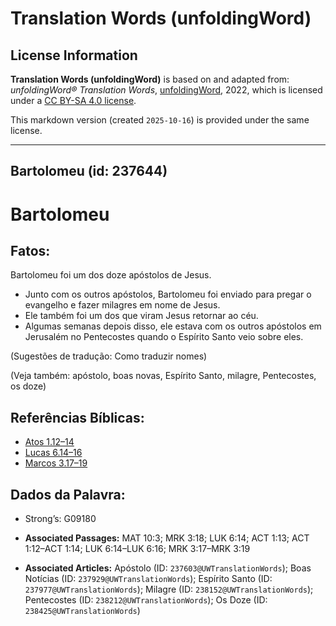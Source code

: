 # Translation Words (unfoldingWord)

## License Information

**Translation Words (unfoldingWord)** is based on and adapted from: _unfoldingWord® Translation Words_, [unfoldingWord](https://unfoldingword.org/utw), 2022, which is licensed under a [CC BY-SA 4.0 license](https://creativecommons.org/licenses/by-sa/4.0/legalcode.en).

This markdown version (created `2025-10-16`) is provided under the same license.



--------------------------------

## Bartolomeu (id: 237644)

Bartolomeu
==========

Fatos:
------

Bartolomeu foi um dos doze apóstolos de Jesus.

* Junto com os outros apóstolos, Bartolomeu foi enviado para pregar o evangelho e fazer milagres em nome de Jesus.
* Ele também foi um dos que viram Jesus retornar ao céu.
* Algumas semanas depois disso, ele estava com os outros apóstolos em Jerusalém no Pentecostes quando o Espírito Santo veio sobre eles.

(Sugestões de tradução: Como traduzir nomes)

(Veja também: apóstolo, boas novas, Espírito Santo, milagre, Pentecostes, os doze)

Referências Bíblicas:
---------------------

* [Atos 1\.12–14](https://ref.ly/Acts1:12-Acts1:14)
* [Lucas 6\.14–16](https://ref.ly/Luke6:14-Luke6:16)
* [Marcos 3\.17–19](https://ref.ly/Mark3:17-Mark3:19)

Dados da Palavra:
-----------------

* Strong’s: G09180

* **Associated Passages:** MAT 10:3; MRK 3:18; LUK 6:14; ACT 1:13; ACT 1:12–ACT 1:14; LUK 6:14–LUK 6:16; MRK 3:17–MRK 3:19
* **Associated Articles:** Apóstolo (ID: `237603@UWTranslationWords`); Boas Notícias (ID: `237929@UWTranslationWords`); Espírito Santo (ID: `237977@UWTranslationWords`); Milagre (ID: `238152@UWTranslationWords`); Pentecostes (ID: `238212@UWTranslationWords`); Os Doze (ID: `238425@UWTranslationWords`)

